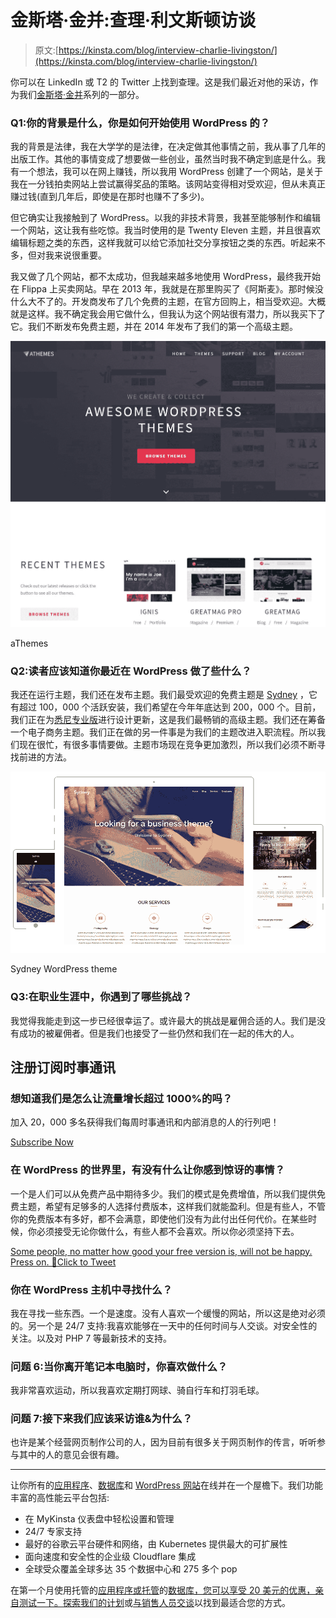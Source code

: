 # 金斯塔·金并:查理·利文斯顿访谈

> 原文:[https://kinsta.com/blog/interview-charlie-livingston/](https://kinsta.com/blog/interview-charlie-livingston/)

你可以在 LinkedIn 或 T2 的 Twitter 上找到查理。这是我们最近对他的采访，作为我们[金斯塔·金并](https://kinsta.com/?post_type=post&s=kingpin)系列的一部分。

### Q1:你的背景是什么，你是如何开始使用 WordPress 的？

我的背景是法律，我在大学学的是法律，在决定做其他事情之前，我从事了几年的出版工作。其他的事情变成了想要做一些创业，虽然当时我不确定到底是什么。我有一个想法，我可以在网上赚钱，所以我用 WordPress 创建了一个网站，是关于我在一分钱拍卖网站上尝试赢得奖品的策略。该网站变得相对受欢迎，但从未真正赚过钱(直到几年后，即使是在那时也赚不了多少)。

但它确实让我接触到了 WordPress。以我的非技术背景，我甚至能够制作和编辑一个网站，这让我有些吃惊。我当时使用的是 Twenty Eleven 主题，并且很喜欢编辑标题之类的东西，这样我就可以给它添加社交分享按钮之类的东西。听起来不多，但对我来说很重要。

我又做了几个网站，都不太成功，但我越来越多地使用 WordPress，最终我开始在 Flippa 上买卖网站。早在 2013 年，我就是在那里购买了《阿斯麦》。那时候没什么大不了的。开发商发布了几个免费的主题，在官方回购上，相当受欢迎。大概就是这样。我不确定我会用它做什么，但我认为这个网站很有潜力，所以我买下了它。我们不断发布免费主题，并在 2014 年发布了我们的第一个高级主题。

[![aThemes](img/c731810ca0dae7ab01069e1dbf8b331e.png)](https://athemes.com/)

aThemes



### Q2:读者应该知道你最近在 WordPress 做了些什么？

我还在运行主题，我们还在发布主题。我们最受欢迎的免费主题是 [Sydney](https://athemes.com/theme/sydney/) ，它有超过 100，000 个活跃安装，我们希望在今年年底达到 200，000 个。目前，我们正在为[悉尼专业版](https://athemes.com/theme/sydney-pro/)进行设计更新，这是我们最畅销的高级主题。我们还在筹备一个电子商务主题。我们正在做的另一件事是为我们的主题改进入职流程。所以我们现在很忙，有很多事情要做。主题市场现在竞争更加激烈，所以我们必须不断寻找前进的方法。

![Sydney WordPress theme](img/ab372d703d13ed497bc397976b151851.png)

Sydney WordPress theme



### Q3:在职业生涯中，你遇到了哪些挑战？

我觉得我能走到这一步已经很幸运了。或许最大的挑战是雇佣合适的人。我们是没有成功的被雇佣者。但是我们也接受了一些仍然和我们在一起的伟大的人。

## 注册订阅时事通讯



### 想知道我们是怎么让流量增长超过 1000%的吗？

加入 20，000 多名获得我们每周时事通讯和内部消息的人的行列吧！

[Subscribe Now](#newsletter)

### 在 WordPress 的世界里，有没有什么让你感到惊讶的事情？

一个是人们可以从免费产品中期待多少。我们的模式是免费增值，所以我们提供免费主题，希望有足够多的人选择付费版本，这样我们就能盈利。但是有些人，不管你的免费版本有多好，都不会满意，即使他们没有为此付出任何代价。在某些时候，你必须接受无论你做什么，有些人都不会喜欢。所以你必须坚持下去。

[Some people, no matter how good your free version is, will not be happy. Press on. 💪Click to Tweet](https://twitter.com/intent/tweet?url=https%3A%2F%2Fkinsta.com%2Fblog%2Finterview-charlie-livingston%2F&via=kinsta&text=Some+people%2C+no+matter+how+good+your+free+version+is%2C+will+not+be+happy.+Press+on.+%F0%9F%92%AA&hashtags=webdev%2CWordPress)

### 你在 WordPress 主机中寻找什么？

我在寻找一些东西。一个是速度。没有人喜欢一个缓慢的网站，所以这是绝对必须的。另一个是 24/7 支持:我喜欢能够在一天中的任何时间与人交谈。对安全性的关注。以及对 PHP 7 等最新技术的支持。

### 问题 6:当你离开笔记本电脑时，你喜欢做什么？

我非常喜欢运动，所以我喜欢定期打网球、骑自行车和打羽毛球。

### 问题 7:接下来我们应该采访谁&为什么？

也许是某个经营网页制作公司的人，因为目前有很多关于网页制作的传言，听听参与其中的人的意见会很有趣。

* * *

让你所有的[应用程序](https://kinsta.com/application-hosting/)、[数据库](https://kinsta.com/database-hosting/)和 [WordPress 网站](https://kinsta.com/wordpress-hosting/)在线并在一个屋檐下。我们功能丰富的高性能云平台包括:

*   在 MyKinsta 仪表盘中轻松设置和管理
*   24/7 专家支持
*   最好的谷歌云平台硬件和网络，由 Kubernetes 提供最大的可扩展性
*   面向速度和安全性的企业级 Cloudflare 集成
*   全球受众覆盖全球多达 35 个数据中心和 275 多个 pop

在第一个月使用托管的[应用程序或托管](https://kinsta.com/application-hosting/)的[数据库，您可以享受 20 美元的优惠，亲自测试一下。探索我们的](https://kinsta.com/database-hosting/)[计划](https://kinsta.com/plans/)或[与销售人员交谈](https://kinsta.com/contact-us/)以找到最适合您的方式。